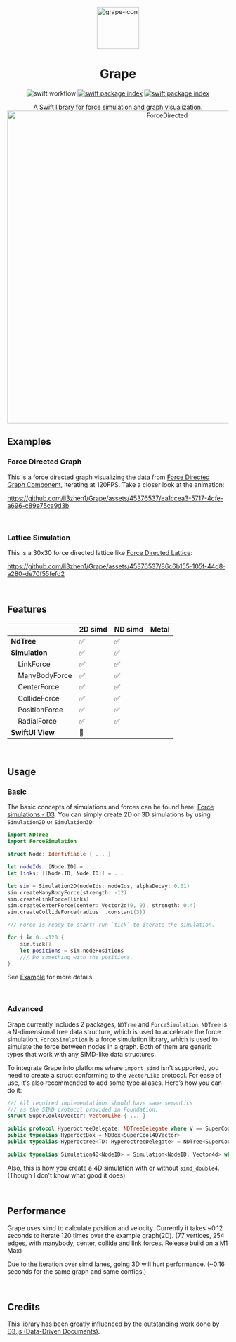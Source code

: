 <p align="center">
  <img alt="grape-icon" src="https://github.com/li3zhen1/Grape/assets/45376537/4ab08ea1-22e6-4fe8-ab2b-99ae325b46a6" height="96">
  <h1 align="center">Grape</h1>

</p>

<p align="center">
  <img src="https://github.com/li3zhen1/Grape/actions/workflows/swift.yml/badge.svg" alt="swift workflow">
  <a href="https://swiftpackageindex.com/li3zhen1/Grape"><img src="https://img.shields.io/endpoint?url=https%3A%2F%2Fswiftpackageindex.com%2Fapi%2Fpackages%2Fli3zhen1%2FGrape%2Fbadge%3Ftype%3Dswift-versions" alt="swift package index"></a>
  <a href="https://swiftpackageindex.com/li3zhen1/Grape"><img src="https://img.shields.io/endpoint?url=https%3A%2F%2Fswiftpackageindex.com%2Fapi%2Fpackages%2Fli3zhen1%2FGrape%2Fbadge%3Ftype%3Dplatforms" alt="swift package index"></a>

</p>

<p align="center">A Swift library for force simulation and graph visualization.
  <img width="712" alt="ForceDirected" src="https://github.com/li3zhen1/Grape/assets/45376537/1cbc938e-55a8-438e-b20b-3e52577ac30a">
</p>






## Examples

### Force Directed Graph
This is a force directed graph visualizing the data from [Force Directed Graph Component](https://observablehq.com/@d3/force-directed-graph-component), iterating at 120FPS. Take a closer look at the animation:

https://github.com/li3zhen1/Grape/assets/45376537/ea1ccea3-5717-4cfe-a696-c89e75ca9d3b

<br/>

### Lattice Simulation

This is a 30x30 force directed lattice like [Force Directed Lattice](https://observablehq.com/@d3/force-directed-lattice):

https://github.com/li3zhen1/Grape/assets/45376537/86c6b155-105f-44d8-a280-de70f55fefd2



<br/>


## Features

|   | 2D simd | ND simd | Metal |
| --- | --- | --- | --- |
| **NdTree** | ✅ | ✅ |  |
| **Simulation** | ✅ | ✅ |  |
| &emsp;LinkForce | ✅ | ✅ |  |
| &emsp;ManyBodyForce | ✅ | ✅ |  |
| &emsp;CenterForce | ✅ | ✅ |  |
| &emsp;CollideForce | ✅ | ✅ |  |
| &emsp;PositionForce | ✅ | ✅ |  |
| &emsp;RadialForce | ✅ | ✅ |  |
| **SwiftUI View** | 🚧 |  |  |


<br/>

## Usage

### Basic

The basic concepts of simulations and forces can be found here: [Force simulations - D3](https://d3js.org/d3-force/simulation). You can simply create 2D or 3D simulations by using `Simulation2D` or `Simulation3D`:

```swift
import NDTree
import ForceSimulation

struct Node: Identifiable { ... }

let nodeIds: [Node.ID] = ... 
let links: [(Node.ID, Node.ID)] = ... 

let sim = Simulation2D(nodeIds: nodeIds, alphaDecay: 0.01)
sim.createManyBodyForce(strength: -12)
sim.createLinkForce(links)
sim.createCenterForce(center: Vector2d(0, 0), strength: 0.4)
sim.createCollideForce(radius: .constant(3))

/// Force is ready to start! run `tick` to iterate the simulation.

for i in 0..<120 {
    sim.tick()
    let positions = sim.nodePositions
    /// Do something with the positions.
}

```

See [Example](https://github.com/li3zhen1/Grape/tree/main/Examples/ForceDirectedGraphExample) for more details. 

<br/>

### Advanced

Grape currently includes 2 packages, `NDTree` and `ForceSimulation`. `NDTree` is a N-dimensional tree data structure, which is used to accelerate the force simulation. `ForceSimulation` is a force simulation library, which is used to simulate the force between nodes in a graph. Both of them are generic types that work with any SIMD-like data structures. 

To integrate Grape into platforms where `import simd` isn't supported, you need to create a struct conforming to the `VectorLike` protocol. For ease of use, it's also recommended to add some type aliases. Here’s how you can do it:

```swift
/// All required implementations should have same semantics
/// as the SIMD protocol provided in Foundation.
struct SuperCool4DVector: VectorLike { ... }

public protocol HyperoctreeDelegate: NDTreeDelegate where V == SuperCool4DVector {}
public typealias HyperoctBox = NDBox<SuperCool4DVector>
public typealias Hyperoctree<TD: HyperoctreeDelegate> = NDTree<SuperCool4DVector, TD>

public typealias Simulation4D<NodeID> = Simulation<NodeID, Vector4d> where NodeID: Hashable
```

Also, this is how you create a 4D simulation with or without `simd_double4`. (Though I don't know what good it does)


<br/>

## Performance

Grape uses simd to calculate position and velocity. Currently it takes ~0.12 seconds to iterate 120 times over the example graph(2D). (77 vertices, 254 edges, with manybody, center, collide and link forces. Release build on a M1 Max)

Due to the iteration over simd lanes, going 3D will hurt performance. (~0.16 seconds for the same graph and same configs.)


<br/>

## Credits

This library has been greatly influenced by the outstanding work done by [D3.js (Data-Driven Documents)](https://d3js.org).
